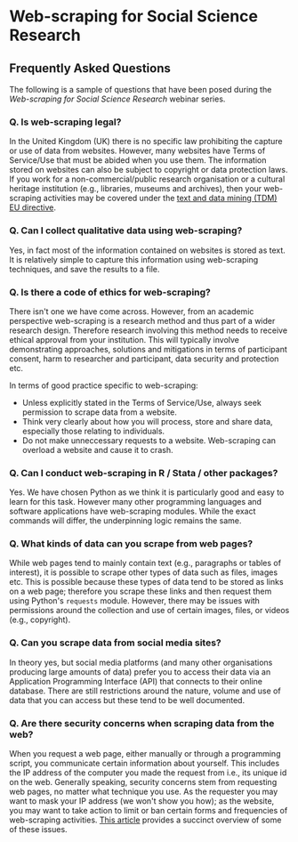 # Web-scraping for Social Science Research

## Frequently Asked Questions

The following is a sample of questions that have been posed during the *Web-scraping for Social Science Research* webinar series.

### Q. Is web-scraping legal?
In the United Kingdom (UK) there is no specific law prohibiting the capture or use of data from websites. However, many websites have Terms of Service/Use that must be abided when you use them. The information stored on websites can also be subject to copyright or data protection laws. If you work for a non-commercial/public research organisation or a cultural heritage institution (e.g., libraries, museums and archives), then your web-scraping activities may be covered under the [text and data mining (TDM) EU directive](http://lr-coordination.eu/News/What%E2%80%99s-new-in-the-Directive).

### Q. Can I collect qualitative data using web-scraping?
Yes, in fact most of the information contained on websites is stored as text. It is relatively simple to capture this information using web-scraping techniques, and save the results to a file. 

### Q. Is there a code of ethics for web-scraping?
There isn't one we have come across. However, from an academic perspective web-scraping is a research method and thus part of a wider research design. Therefore research involving this method needs to receive ethical approval from your institution. This will typically involve demonstrating approaches, solutions and mitigations in terms of participant consent, harm to researcher and participant, data security and protection etc.

In terms of good practice specific to web-scraping:
* Unless explicitly stated in the Terms of Service/Use, always seek permission to scrape data from a website.
* Think very clearly about how you will process, store and share data, especially those relating to individuals.
* Do not make unneccessary requests to a website. Web-scraping can overload a website and cause it to crash.

### Q. Can I conduct web-scraping in R / Stata / other packages?
Yes. We have chosen Python as we think it is particularly good and easy to learn for this task. However many other programming languages and software applications have web-scraping modules. While the exact commands will differ, the underpinning logic remains the same.

### Q. What kinds of data can you scrape from web pages?
While web pages tend to mainly contain text (e.g., paragraphs or tables of interest), it is possible to scrape other types of data such as files, images etc. This is possible because these types of data tend to be stored as links on a web page; therefore you scrape these links and then request them using Python's `requests` module. However, there may be issues with permissions around the collection and use of certain images, files, or videos (e.g., copyright).

### Q. Can you scrape data from social media sites?
In theory yes, but social media platforms (and many other organisations producing large amounts of data) prefer you to access their data via an Application Programming Interface (API) that connects to their online database. There are still restrictions around the nature, volume and use of data that you can access but these tend to be well documented.

### Q. Are there security concerns when scraping data from the web?
When you request a web page, either manually or through a programming script, you communicate certain information about yourself. This includes the IP address of the computer you made the request from i.e., its unique id on the web. Generally speaking, security concerns stem from requesting web pages, no matter what technique you use. As the requester you may want to mask your IP address (we won't show you how); as the website, you may want to take action to limit or ban certain forms and frequencies of web-scraping activities. <a href="https://blog.radware.com/security/2016/03/good-bad-and-ugly-web-scraping/" target=_blank>This article</a> provides a succinct overview of some of these issues.
